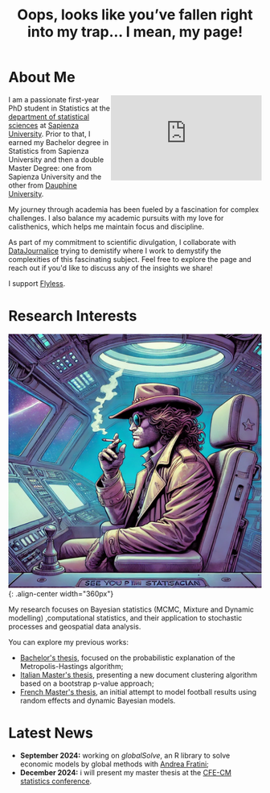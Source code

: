 ﻿---
permalink: /
title: "Oops, looks like you’ve fallen right into my trap... I mean, my page!"
author_profile: true
redirect_from: 
  - /about/
  - /about.html
---


# About Me

<div style="float: right; width: 300px;">
    <iframe width="300" height="169" src="https://www.youtube.com/embed/G3HpuCC4-0o?start=17&end=30" frameborder="0" allowfullscreen></iframe>
</div>


I am a passionate first-year PhD student in Statistics at the [department of statistical sciences](https://www.dss.uniroma1.it/it) at [Sapienza University](https://www.uniroma1.it/it/pagina-strutturale/home).
Prior to that, I earned my Bachelor degree in Statistics from Sapienza University and then a double Master Degree: 
one from Sapienza University and the other from [Dauphine University](https://dauphine.psl.eu/formations/masters/mathematiques-et-applications/m2-mathematiques-apprentissage-sciences-humanites/programme).


My journey through academia has been fueled by a fascination for complex challenges.
I also balance my academic pursuits with my love for calisthenics, which helps me maintain focus and discipline.


As part of my commitment to scientific divulgation, I collaborate with [DataJournalice](https://www.instagram.com/datajournalice?igsh=MTJwdHBiY3FpbjVvYg==) trying to demistify where I work to demystify the complexities 
of this fascinating subject. Feel free to explore the page and reach out if you'd like to discuss any of the insights we share!


I support [Flyless](https://sites.tufts.edu/flyingless/).

# Research Interests

![CC](/images/Cowboy.png){: .align-center width="360px"}

My research focuses on Bayesian statistics (MCMC, Mixture and Dynamic modelling)
,computational statistics, and their application to stochastic processes and geospatial data analysis.


You can explore my previous works:

- [Bachelor's thesis](/files/Tesi_Triennale.pdf), focused on the probabilistic explanation of the Metropolis-Hastings algorithm;
- [Italian Master's thesis](/files/Tesi_Magistrale.pdf), presenting a new document clustering algorithm based on a bootstrap p-value approach;
- [French Master's thesis](/files/Final_Project.pdf), an initial attempt to model football results using random effects and dynamic Bayesian models.

# Latest News

- **September 2024:** working on *globalSolve*, an R library to solve economic models by global methods with [Andrea Fratini](https://andrea-fratini.github.io/);
- **December 2024:** i will present my master thesis at the [CFE-CM statistics conference](https://www.cmstatistics.org/CFECMStatistics2024/index.php).